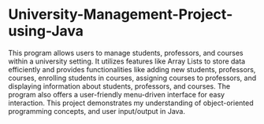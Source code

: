 # University-Management-Project-using-Java
This program allows users to manage students, professors, and courses within a university setting. It utilizes features like Array Lists to store data efficiently and provides functionalities like adding new students, professors, courses, enrolling students in courses, assigning courses to professors, and displaying information about students, professors, and courses. The program also offers a user-friendly menu-driven interface for easy interaction. This project demonstrates my understanding of object-oriented programming concepts, and user input/output in Java.
